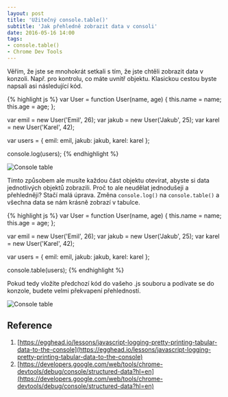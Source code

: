 ```yaml
---
layout: post
title: 'Užitečný console.table()'
subtitle: 'Jak přehledně zobrazit data v consoli'
date: 2016-05-16 14:00
tags:
- console.table()
- Chrome Dev Tools
---
```


Věřím, že jste se mnohokrát setkali s tím, že jste chtěli zobrazit data v konzoli. Např. pro kontrolu, co máte uvnitř objektu. Klasickou cestou byste napsali asi následující kód.

{% highlight js %}
var User = function User(name, age) {
    this.name = name;
    this.age = age;
};

var emil = new User('Emil', 26);
var jakub = new User('Jakub', 25);
var karel = new User('Karel', 42);

var users = {
    emil: emil,
    jakub: jakub,
    karel: karel
};

console.log(users);
{% endhighlight %}

<img style="max-width: 352px" src="{{ site.github.baseurl }}/assets/img/posts/2016-05-16-console-table-1.png" alt="Console table" />

Tímto způsobem ale musíte každou část objektu otevírat, abyste si data jednotlivých objektů zobrazili. Proč to ale neudělat jednodušeji a přehledněji? Stačí malá úprava. Změna `console.log()` na `console.table()` a všechna data se nám krásně zobrazí v tabulce.

{% highlight js %}
var User = function User(name, age) {
    this.name = name;
    this.age = age;
};

var emil = new User('Emil', 26);
var jakub = new User('Jakub', 25);
var karel = new User('Karel', 42);

var users = {
    emil: emil,
    jakub: jakub,
    karel: karel
};

console.table(users);
{% endhighlight %}

Pokud tedy vložíte předchozí kód do vašeho .js souboru a podívate se do konzole, budete velmi překvapení přehledností.

<img style="max-width: 522px" src="{{ site.github.baseurl }}/assets/img/posts/2016-05-16-console-table-2.png" alt="Console table" />

## Reference
1. [https://egghead.io/lessons/javascript-logging-pretty-printing-tabular-data-to-the-console](https://egghead.io/lessons/javascript-logging-pretty-printing-tabular-data-to-the-console)
2. [https://developers.google.com/web/tools/chrome-devtools/debug/console/structured-data?hl=en](https://developers.google.com/web/tools/chrome-devtools/debug/console/structured-data?hl=en)
